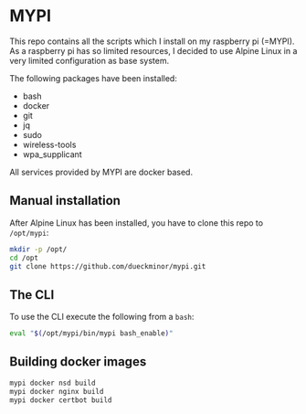 # MYPI

This repo contains all the scripts which I install on my raspberry pi (=MYPI).
As a raspberry pi has so limited resources, I decided to use Alpine Linux in a
very limited configuration as base system.

The following packages have been installed:

- bash
- docker
- git
- jq
- sudo
- wireless-tools
- wpa_supplicant

All services provided by MYPI are docker based.

## Manual installation

After Alpine Linux has been installed, you have to clone this repo to
`/opt/mypi`:

```bash
mkdir -p /opt/
cd /opt
git clone https://github.com/dueckminor/mypi.git
```

## The CLI

To use the CLI execute the following from a `bash`:

```bash
eval "$(/opt/mypi/bin/mypi bash_enable)"
```

## Building docker images

```bash
mypi docker nsd build
mypi docker nginx build
mypi docker certbot build
```
